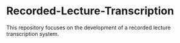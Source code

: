 # Recorded-Lecture-Transcription
This repository focuses on the development of a recorded lecture transcription system.
